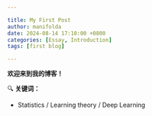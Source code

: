 ```yaml
---

title: My First Post
author: manifolda
date: 2024-08-14 17:10:00 +0800
categories: [Essay, Introduction]
tags: [first blog]

---
```


**欢迎来到我的博客！**

🔍 **关键词：**
* Statistics / Learning theory / Deep Learning





